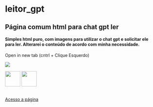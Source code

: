 # leitor_gpt
## Página comum html para chat gpt ler

#### Simples html puro, com imagens para utilizar o chat gpt e solicitar ele para ler. Alterarei o conteúdo de acordo com minha necessidade.

Open in new tab (cntrl + Clique Esquerdo)

<a href="google.com"><img onclick="return onimgclick(event)" src="sample.png"></img></a>

<div> <img width=50 height = 50 src="https://www.computerhope.com/jargon/c/ctrl-key.png" /> <img width=50 height = 50 src="https://img.finalfantasyxiv.com/lds/h/K/HW5NPzTD5Kr0bXYUDiTTmMkvlw.png" /></div>
<br>

[Acesso a página](https://itslevictor.github.io/leitor_gpt/)
